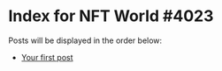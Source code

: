 # Index for NFT World #4023
Posts will be displayed in the order below:

- [Your first post](./001-first.md)

